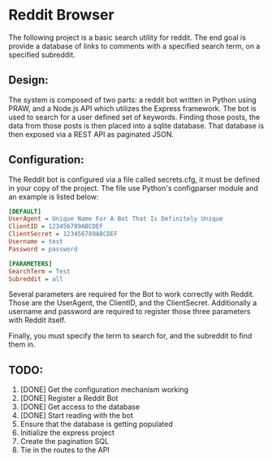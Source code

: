 # Reddit Browser
The following project is a basic search utility for reddit. The end goal is provide a database of links to comments with a specified search term, on a specified subreddit.


## Design:
The system is composed of two parts: a reddit bot written in Python using PRAW, and a Node.js API which utilizes the Express framework. The bot is used to search for a user defined set of keywords. Finding those posts, the data from those posts is then placed into a sqlite database. That database is then exposed via a REST API as paginated JSON.

## Configuration:
The Reddit bot is configured via a file called secrets.cfg, it must be defined in your copy of the project. The file use Python's configparser module and an example is listed below:

``` ini
[DEFAULT]
UserAgent = Unique Name For A Bot That Is Definitely Unique
ClientID = 123456789ABCDEF
ClientSecret = 123456789ABCDEF
Username = test
Password = password

[PARAMETERS]
SearchTerm = Test
Subreddit = all
```

Several parameters are required for the Bot to work correctly with Reddit. Those are the UserAgent, the ClientID, and the ClientSecret. Additionally a username and password are required to register those three parameters with Reddit itself.

Finally, you must specify the term to search for, and the subreddit to find them in.

## TODO:
1. [DONE] Get the configuration mechanism working
2. [DONE] Register a Reddit Bot
3. [DONE] Get access to the database
4. [DONE] Start reading with the bot
5. Ensure that the database is getting populated
6. Initialize the express project
7. Create the pagination SQL
8. Tie in the routes to the API